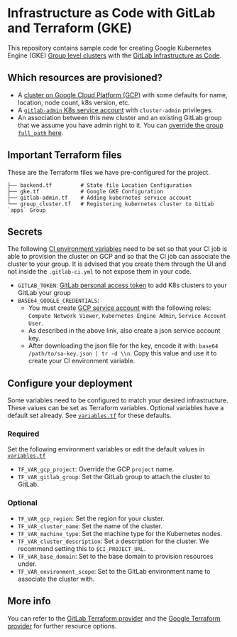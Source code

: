 # Infrastructure as Code with GitLab and Terraform (GKE)

This repository contains sample code for creating Google Kubernetes Engine (GKE) [Group level clusters](https://docs.gitlab.com/ee/user/group/clusters/) with the [GitLab Infrastructure as Code](https://docs.gitlab.com/ee/user/infrastructure/).

## Which resources are provisioned?

- A [cluster on Google Cloud Platform (GCP)](gke.tf) with some defaults for name, location, node count, k8s version, etc.
- A [`gitlab-admin` K8s service account](gitlab-admin.tf) with `cluster-admin` privileges.
- An association between this new cluster and an existing GitLab group that we assume you have admin right to it. You
can [override the group `full_path` here](./group_cluster.tf).

## Important Terraform files

These are the Terraform files we have pre-configured for the project.

```
├── backend.tf         # State file Location Configuration
├── gke.tf             # Google GKE Configuration
├── gitlab-admin.tf    # Adding kubernetes service account
└── group_cluster.tf   # Registering kubernetes cluster to GitLab `apps` Group
```

## Secrets

The following [CI environment variables](https://docs.gitlab.com/ee/ci/variables/) need to be set so that your CI 
job is able to provision the cluster on GCP and so that the CI job can associate the cluster to 
your group. It is advised that you create them through the UI and not inside the `.gitlab-ci.yml` to not expose
them in your code.

- `GITLAB_TOKEN`: [GitLab personal access token](https://docs.gitlab.com/ee/user/profile/personal_access_tokens.html) to add K8s clusters to your GitLab your group
- `BASE64_GOOGLE_CREDENTIALS`: 
  - You must create [GCP service account](https://cloud.google.com/docs/authentication/getting-started) with the following roles: `Compute Network Viewer`, `Kubernetes Engine Admin`, `Service Account User`. 
  - As described in the above link, also create a json service account key. 
  - After downloading the json file for the key, encode it with: `base64 /path/to/sa-key.json | tr -d \\n`. Copy this value and use it to create your CI environment variable.

## Configure your deployment

Some variables need to be configured to match your desired infrastructure. These values can be set as Terraform variables. Optional variables have a default set already. See [`variables.tf`](./variables.tf) for these defaults.

### Required

Set the following environment variables or edit the default values in [`variables.tf`](./variables.tf)

- `TF_VAR_gcp_project`: Override the GCP `project` name. 
- `TF_VAR_gitlab_group`: Set the GitLab group to attach the cluster to GitLab.

### Optional

- `TF_VAR_gcp_region`: Set the region for your cluster. 
- `TF_VAR_cluster_name`: Set the name of the cluster. 
- `TF_VAR_machine_type`: Set the machine type for the Kubernetes nodes. 
- `TF_VAR_cluster_description`: Set a description for the cluster. We recommend setting this to `$CI_PROJECT_URL`.
- `TF_VAR_base_domain`: Set to the base domain to provision resources under.
- `TF_VAR_environment_scope`: Set to the GitLab environment name to associate the cluster with.

## More info

You can refer to the [GitLab Terraform provider](https://registry.terraform.io/providers/gitlabhq/gitlab/latest/docs) and the [Google Terraform provider](https://registry.terraform.io/providers/hashicorp/google/latest/docs/guides/provider_reference) for further resource options.
